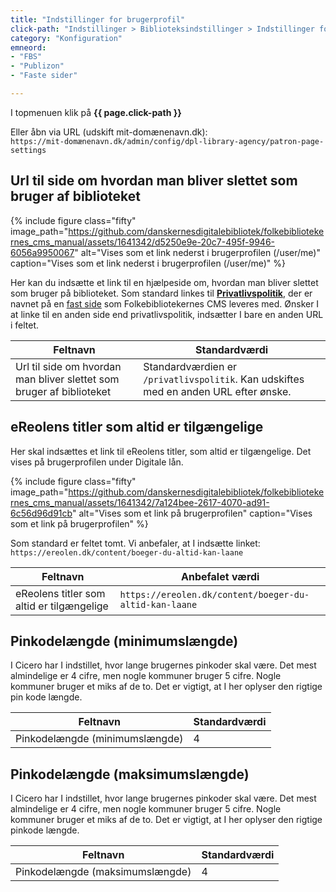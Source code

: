 ```yaml
---
title: "Indstillinger for brugerprofil"
click-path: "Indstillinger > Biblioteksindstillinger > Indstillinger for brugerprofil"
category: "Konfiguration"
emneord: 
- "FBS"
- "Publizon"
- "Faste sider"

---
```


I topmenuen klik på **{{ page.click-path }}**

Eller åbn via URL (udskift mit-domænenavn.dk):\
`https://mit-domænenavn.dk/admin/config/dpl-library-agency/patron-page-settings`

## Url til side om hvordan man bliver slettet som bruger af biblioteket
{% include figure class="fifty" image_path="https://github.com/danskernesdigitalebibliotek/folkebibliotekernes_cms_manual/assets/1641342/d5250e9e-20c7-495f-9946-6056a9950067" alt="Vises som et link nederst i brugerprofilen (/user/me)" caption="Vises som et link nederst i brugerprofilen (/user/me)" %} 

Her kan du indsætte et link til en hjælpeside om, hvordan man bliver slettet som bruger på biblioteket. Som standard linkes til 
[**Privatlivspolitik**](https://danskernesdigitalebibliotek.github.io/folkebibliotekernes_cms_manual/main/indhold/privatlivspolitik/), der er navnet på en [fast side](https://danskernesdigitalebibliotek.github.io/folkebibliotekernes_cms_manual/main/indhold/faste-sider/) som Folkebibliotekernes CMS leveres med.
Ønsker I at linke til en anden side end privatlivspolitik, indsætter I bare en anden URL i feltet.

|Feltnavn|Standardværdi|
|---|---|
|Url til side om hvordan man bliver slettet som bruger af biblioteket|Standardværdien er `/privatlivspolitik`. Kan udskiftes med en anden URL efter ønske.|

## eReolens titler som altid er tilgængelige
Her skal indsættes et link til eReolens titler, som altid er tilgængelige. Det vises på brugerprofilen under Digitale lån.

{% include figure class="fifty" image_path="https://github.com/danskernesdigitalebibliotek/folkebibliotekernes_cms_manual/assets/1641342/7a124bee-2617-4070-ad91-6c56d96d91cb" alt="Vises som et link på brugerprofilen" caption="Vises som et link på brugerprofilen" %}

Som standard er feltet tomt. Vi anbefaler, at I indsætte linket: `https://ereolen.dk/content/boeger-du-altid-kan-laane`

|Feltnavn|Anbefalet værdi|
|---|---|
|eReolens titler som altid er tilgængelige|`https://ereolen.dk/content/boeger-du-altid-kan-laane`|


## Pinkodelængde (minimumslængde)
I Cicero har I indstillet, hvor lange brugernes pinkoder skal være. Det mest almindelige er 4 cifre, men nogle kommuner bruger 5 cifre. Nogle kommuner bruger et miks af de to. Det er vigtigt, at I her oplyser den rigtige pin kode længde.
 
|Feltnavn|Standardværdi|
|---|---|
|Pinkodelængde (minimumslængde)|4|

## Pinkodelængde (maksimumslængde)
I Cicero har I indstillet, hvor lange brugernes pinkoder skal være. Det mest almindelige er 4 cifre, men nogle kommuner bruger 5 cifre. Nogle kommuner bruger et miks af de to. Det er vigtigt, at I her oplyser den rigtige pinkode længde.

|Feltnavn|Standardværdi|
|---|---|
|Pinkodelængde (maksimumslængde)|4|


